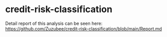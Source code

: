# credit-risk-classification

Detail report of this analysis can be seen here: https://github.com/Zuzubee/credit-risk-classification/blob/main/Report.md
